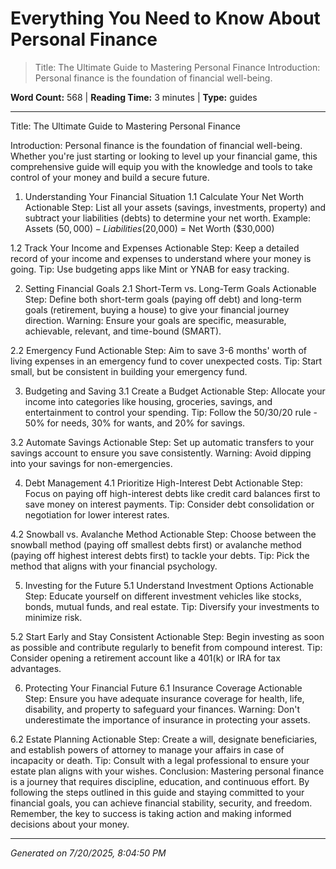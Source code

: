 # Everything You Need to Know About Personal Finance

> Title: The Ultimate Guide to Mastering Personal Finance Introduction: Personal finance is the foundation of financial well-being.

**Word Count:** 568 | **Reading Time:** 3 minutes | **Type:** guides

---

Title: The Ultimate Guide to Mastering Personal Finance

Introduction:
Personal finance is the foundation of financial well-being. Whether you're just starting or looking to level up your financial game, this comprehensive guide will equip you with the knowledge and tools to take control of your money and build a secure future.

1. Understanding Your Financial Situation
1.1 Calculate Your Net Worth
Actionable Step: List all your assets (savings, investments, property) and subtract your liabilities (debts) to determine your net worth. Example: Assets ($50,000) - Liabilities ($20,000) = Net Worth ($30,000)

1.2 Track Your Income and Expenses
Actionable Step: Keep a detailed record of your income and expenses to understand where your money is going. Tip: Use budgeting apps like Mint or YNAB for easy tracking.

2. Setting Financial Goals
2.1 Short-Term vs. Long-Term Goals
Actionable Step: Define both short-term goals (paying off debt) and long-term goals (retirement, buying a house) to give your financial journey direction. Warning: Ensure your goals are specific, measurable, achievable, relevant, and time-bound (SMART).

2.2 Emergency Fund
Actionable Step: Aim to save 3-6 months' worth of living expenses in an emergency fund to cover unexpected costs. Tip: Start small, but be consistent in building your emergency fund.

3. Budgeting and Saving
3.1 Create a Budget
Actionable Step: Allocate your income into categories like housing, groceries, savings, and entertainment to control your spending. Tip: Follow the 50/30/20 rule - 50% for needs, 30% for wants, and 20% for savings.

3.2 Automate Savings
Actionable Step: Set up automatic transfers to your savings account to ensure you save consistently. Warning: Avoid dipping into your savings for non-emergencies.

4. Debt Management
4.1 Prioritize High-Interest Debt
Actionable Step: Focus on paying off high-interest debts like credit card balances first to save money on interest payments. Tip: Consider debt consolidation or negotiation for lower interest rates.

4.2 Snowball vs. Avalanche Method
Actionable Step: Choose between the snowball method (paying off smallest debts first) or avalanche method (paying off highest interest debts first) to tackle your debts. Tip: Pick the method that aligns with your financial psychology.

5. Investing for the Future
5.1 Understand Investment Options
Actionable Step: Educate yourself on different investment vehicles like stocks, bonds, mutual funds, and real estate. Tip: Diversify your investments to minimize risk.

5.2 Start Early and Stay Consistent
Actionable Step: Begin investing as soon as possible and contribute regularly to benefit from compound interest. Tip: Consider opening a retirement account like a 401(k) or IRA for tax advantages.

6. Protecting Your Financial Future
6.1 Insurance Coverage
Actionable Step: Ensure you have adequate insurance coverage for health, life, disability, and property to safeguard your finances. Warning: Don't underestimate the importance of insurance in protecting your assets.

6.2 Estate Planning
Actionable Step: Create a will, designate beneficiaries, and establish powers of attorney to manage your affairs in case of incapacity or death. Tip: Consult with a legal professional to ensure your estate plan aligns with your wishes. Conclusion:
Mastering personal finance is a journey that requires discipline, education, and continuous effort. By following the steps outlined in this guide and staying committed to your financial goals, you can achieve financial stability, security, and freedom. Remember, the key to success is taking action and making informed decisions about your money.

---

*Generated on 7/20/2025, 8:04:50 PM*
